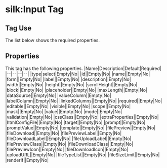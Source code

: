 # silk:Input Tag


## Tag Use
The list below shows the required properties.

## Properties
This tag has the following properties.
|Name|Description|Default|Required|
|--|--|--|--|
|type|select|Empty|No|
|id||Empty|No|
|name||Empty|No|
|form||Empty|No|
|label||Empty|No|
|description||Empty|No|
|width||Empty|No|
|height||Empty|No|
|scrollHeight||Empty|No|
|block||Empty|No|
|placeholder||Empty|No|
|maxLength||Empty|No|
|dataSource||Empty|No|
|valueColumn||Empty|No|
|labelColumn||Empty|No|
|linkedColumns||Empty|No|
|required||Empty|No|
|editable||Empty|No|
|visible||Empty|No|
|scope||Empty|No|
|mask||Empty|No|
|value||Empty|No|
|mode||Empty|No|
|validation||Empty|No|
|cssClass||Empty|No|
|extraProperties||Empty|No|
|htmlConfigFile||Empty|No|
|target||Empty|No|
|prompt||Empty|No|
|promptValue||Empty|No|
|template||Empty|No|
|filePreview||Empty|No|
|fileDownload||Empty|No|
|filePreviewLabel||Empty|No|
|fileDownloadLabel||Empty|No|
|fileUploadLabel||Empty|No|
|filePreviewClass||Empty|No|
|fileDownloadClass||Empty|No|
|filePreviewIcon||Empty|No|
|fileDownloadIcon||Empty|No|
|uploadURL||Empty|No|
|fileTypeList||Empty|No|
|fileSizeLimit||Empty|No|
|renderIf||Empty|No|
